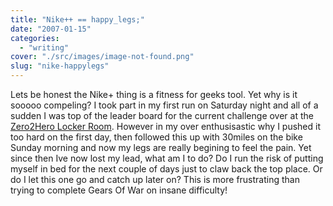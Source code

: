 ```yaml
---
title: "Nike++ == happy_legs;"
date: "2007-01-15"
categories: 
  - "writing"
cover: "./src/images/image-not-found.png"
slug: "nike-happylegs"
---
```


Lets be honest the Nike+ thing is a fitness for geeks tool. Yet why is it sooooo compeling? I took part in my first run on Saturday night and all of a sudden I was top of the leader board for the current challenge over at the [Zero2Hero Locker Room](http://www.flickr.com/groups/87184948@N00/). However in my over enthusisastic why I pushed it too hard on the first day, then followed this up with 30miles on the bike Sunday morning and now my legs are really begining to feel the pain. Yet since then Ive now lost my lead, what am I to do? Do I run the risk of putting myself in bed for the next couple of days just to claw back the top place. Or do I let this one go and catch up later on? This is more frustrating than trying to complete Gears Of War on insane difficulty!
